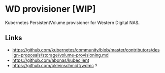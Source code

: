 # WD provisioner [WIP]

Kubernetes PersistentVolume provisioner for Western Digital NAS.

## Links

- https://github.com/kubernetes/community/blob/master/contributors/design-proposals/storage/volume-provisioning.md
- https://github.com/abonas/kubeclient
- https://github.com/okleinschmidt/wdmc ?
